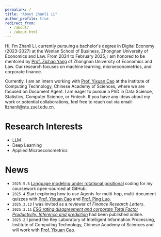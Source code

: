 ```yaml
---
permalink: /
title: "About Zhanli Li"
author_profile: true
redirect_from: 
  - /about/
  - /about.html
---
```


Hi, I'm Zhanli Li, currently pursuing a bachelor's degree in Digital Economy (2023-2027) at the Wenlan School of Business, Zhongnan University of Economics and Law. From 2024 to February 2025, I am honored to be mentored by [Prof. Zichao Yang](https://www.yzc.me) of Zhongnan University of Economics and Law. Our research focuses on machine learning, microeconometrics, and corporate finance.

Currently, I am an intern working with [Prof. Yixuan Cao](https://yixuancao.github.io/) at the Institute of Computing Technology, Chinese Academy of Sciences, where we are focused on Document Agent. I am eager to pursue a PhD in Data Science, Statistics, Computer Science, or Fintech. If you have any ideas about my work or potential collaborations, feel free to reach out via email: lizhanli@stu.zuel.edu.cn.

# Research Interests
- LLM
- Deep Learning
- Applied Microeconometrics

# News
- `2025.5.6` [Language modeling under rotational positional](https://github.com/Zhanli-Li/ROPE_BERT) coding for my coursework open-sourced at GitHub.
- `2025.4` Start exploring how to use Agents for multi-hop, multi-document quizzes with [Prof. Yixuan Cao](https://yixuancao.github.io/) and [Prof. Ping Luo](https://ping-luo.github.io/).
- `2025.3.13` I was invited as a reviewer of *Finance Research Letters*.
- `2025.3.11` *[ESG rating disagreement and corporate Total Factor Productivity: Inference and prediction](https://www.sciencedirect.com/science/article/abs/pii/S1544612325003903)* had been published online.
- `2025.2` I joined the Key Laboratory of Intelligent Information Processing, Institute of Computing Technology, Chinese Academy of Sciences and will work with [Prof. Yixuan Cao](https://yixuancao.github.io/).
